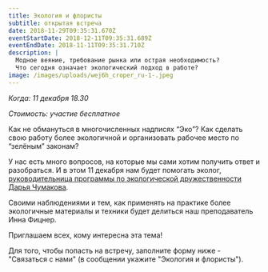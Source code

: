 ```yaml
---
title: Экология и флористы
subtitle: открытая встреча
date: 2018-11-29T09:35:31.670Z
eventStartDate: 2018-12-11T09:35:31.689Z
eventEndDate: 2018-11-11T09:35:31.710Z
description: |
  Модное веяние, требование рынка или острая необходимость?
  Что сегодня означает экологический подход в работе?
image: /images/uploads/wej6h_croper_ru-1-.jpeg
---
```

_Когда: 11 декабря 18.30_

_Стоимость: участие бесплатное_

Как не обмануться в многочисленных надписях “Эко”? Как сделать свою работу более экологичной и организовать рабочее место по “зелёным” законам?

У нас есть много вопросов, на которые мы сами хотим получить ответ и разобраться. И в этом 11 декабря нам будет помогать эколог,[ руководительница программы по экологической дружественности Дарья Чумакова](https://ecoidea.by/ru).

Своими наблюдениями и тем, как применять на практике более экологичные материалы и техники будет делиться наш преподаватель Инна Фицнер.

Приглашаем всех, кому интересна эта тема!

Для того, чтобы попасть на встречу, заполните форму ниже - "Связаться с нами" (в сообщении укажите "Экология и флористы").
